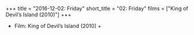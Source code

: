 +++
title = "2016-12-02: Friday"
short_title = "02: Friday"
films = ["King of Devil’s Island (2010)"]
+++


* Film: King of Devil’s Island (2010) +
